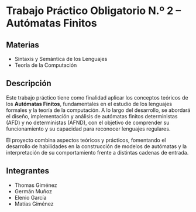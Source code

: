 # Trabajo Práctico Obligatorio N.º 2 – Autómatas Finitos

## Materias
- Sintaxis y Semántica de los Lenguajes  
- Teoría de la Computación

## Descripción
Este trabajo práctico tiene como finalidad aplicar los conceptos teóricos de los **Autómatas Finitos**, fundamentales en el estudio de los lenguajes formales y la teoría de la computación. A lo largo del desarrollo, se abordará el diseño, implementación y análisis de autómatas finitos deterministas (AFD) y no deterministas (AFND), con el objetivo de comprender su funcionamiento y su capacidad para reconocer lenguajes regulares.

El proyecto combina aspectos teóricos y prácticos, fomentando el desarrollo de habilidades en la construcción de modelos de autómatas y la interpretación de su comportamiento frente a distintas cadenas de entrada.

## Integrantes
- Thomas Giménez  
- Germán Muñoz  
- Elenio García  
- Matías Giménez
